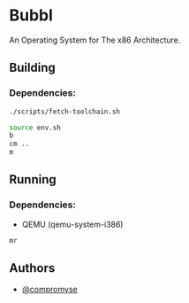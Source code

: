 # Bubbl

An Operating System for The x86 Architecture.

## Building

### Dependencies:

```sh
./scripts/fetch-toolchain.sh

source env.sh
b
cm ..
m
```

## Running

### Dependencies:

- QEMU (qemu-system-i386)

```sh
mr
```

## Authors

- [@compromyse](https://www.github.com/compromyse)
